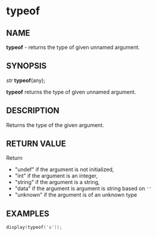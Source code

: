 # typeof

## NAME

**typeof** - returns the type of given unnamed argument.

## SYNOPSIS

*str* **typeof**(any);

**typeof** returns the type of given unnamed argument.

## DESCRIPTION

Returns the type of the given argument.

## RETURN VALUE

Return 
- "undef" if the argument is not initialized,
- "int" if the argument is an integer,
- "string" if the argument is a string,
- "data" if the argument is argument is string based on `''`
- "unknown" if the argument is of an unknown type

## EXAMPLES

```cpp
display(typeof('a'));
```
